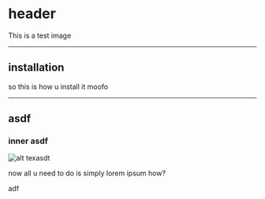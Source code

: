 # header
This is a test image 

---


## installation
so this is how u install it moofo

---


## asdf

### inner asdf

![alt texasdt](image.png)

now all u need to do is simply lorem ipsum how?
 
 adf
<!-- <img src="image.png" alt="Alt text" width="300" height="200"> -->
